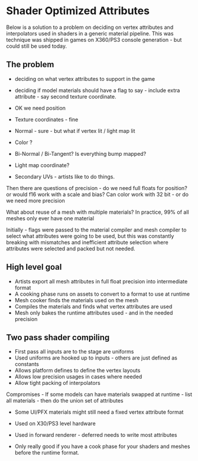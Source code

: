 # Shader Optimized Attributes

Below is a solution to a problem on deciding on vertex attributes and interpolators used in shaders in a generic material pipeline.
This was technique was shipped in games on X360/PS3 console generation - but could still be used today.


## The problem

 - deciding on what vertex attributes to support in the game
 - deciding if model materials should have a flag to say - include extra attribute - say second texture coordinate.

 - OK we need position
 - Texture coordinates - fine
 - Normal - sure - but what if vertex lit / light map lit
 - Color ?
 - Bi-Normal / Bi-Tangent? Is everything bump mapped? 
 - Light map coordinate?
 - Secondary UVs  - artists like to do things.

Then there are questions of precision - do we need full floats for position?
  or would f16 work with a scale and bias?
  Can color work with 32 bit - or do we need more precision

What about reuse of a mesh with multiple materials? In practice, 99% of all meshes only ever have one material

Initially - flags were passed to the material compiler and mesh compiler to select what attributes were going to be used, but this was constantly breaking with mismatches and inefficient attribute selection where attributes were selected and packed but not needed.  

## High level goal
  - Artists export all mesh attributes in full float precision into intermediate format
  - A cooking phase runs on assets to convert to a format to use at runtime
  - Mesh cooker finds the materials used on the mesh
  - Compiles the materials and finds what vertex attributes are used
  - Mesh only bakes the runtime attributes used - and in the needed precision


## Two pass shader compiling

 - First pass all inputs are to the stage are uniforms
 - Used uniforms are hooked up to inputs - others are just defined as constants 
 - Allows platform defines to define the vertex layouts
 - Allows low precision usages in cases where needed
 - Allow tight packing of interpolators




Compromises - If some models can have materials swapped at runtime 
            - list all materials - then do the union set of attributes
 - Some UI/PFX materials might still need a fixed vertex attribute format

 - Used on X30/PS3 level hardware
 - Used in forward renderer - deferred needs to write most attributes
 - Only really good if you have a cook phase for your shaders and meshes before the runtime format.
